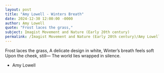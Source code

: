 ```yaml
---
layout: post
title: "Amy Lowell - Winters Breath"
date: 2024-12-30 12:00:00 -0000
author: Amy Lowell
quote: "Frost laces the grass,"
subject: Imagist Movement and Nature (Early 20th century)
permalink: /Imagist Movement and Nature (Early 20th century)/Amy Lowell/Amy Lowell - Winters Breath
---
```


Frost laces the grass,
A delicate design in white,
Winter’s breath feels soft
Upon the cheek, still—
The world lies wrapped in silence.

- Amy Lowell
